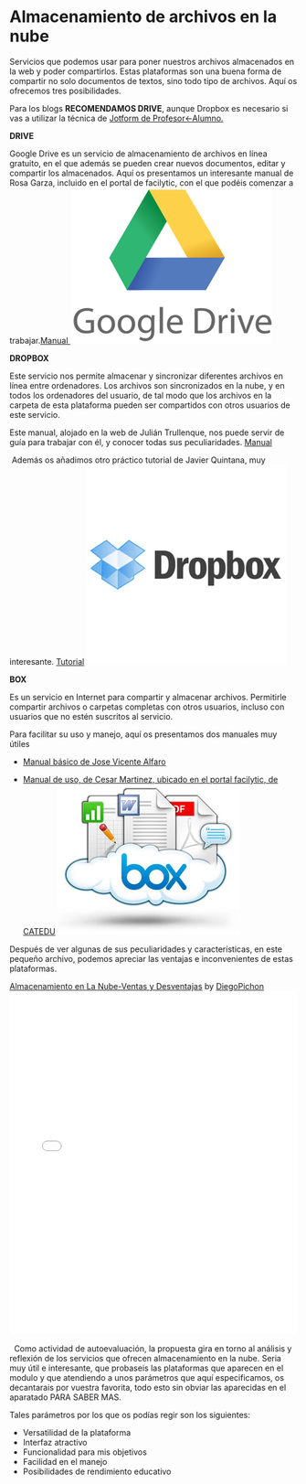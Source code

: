
# Almacenamiento de archivos en la nube

Servicios que podemos usar para poner nuestros archivos almacenados en la web y poder compartirlos. Estas plataformas son una buena forma de compartir no solo documentos de textos, sino todo tipo de archivos. Aquí os ofrecemos tres posibilidades.

Para los blogs **RECOMENDAMOS DRIVE**, aunque Dropbox es necesario si vas a utilizar la técnica de [Jotform de Profesor&lt;-Alumno.](profesoralumno2.md)

**DRIVE**

Google Drive es un servicio de almacenamiento de archivos en línea gratuito, en el que además se pueden crear nuevos documentos, editar y compartir los almacenados. Aquí os presentamos un interesante manual de Rosa Garza, incluido en el portal de facilytic, con el que podéis comenzar a trabajar.[Manual ](http://www.catedu.es/facilytic/2013/05/30/manual-google-drive/)
![Fig. 2.4  Google Drive](img/google_drive_logo_3963.png) 

**DROPBOX**

Este servicio nos permite almacenar y sincronizar diferentes archivos en línea entre ordenadores. Los archivos son sincronizados en la nube, y en todos los ordenadores del usuario, de tal modo que los archivos en la carpeta de esta plataforma pueden ser compartidos con otros usuarios de este servicio.

Este manual, alojado en la web de Julián Trullenque, nos puede servir de guía para trabajar con él, y conocer todas sus peculiaridades. [Manual](http://maestros20.webnode.es/dropbox/)

 Además os añadimos otro práctico tutorial de Javier Quintana, muy interesante. [Tutorial](http://www.catedu.es/facilytic/2013/05/16/dropbox/)
![Fig. 2.5. Dropbox](img/dropbox-lanzara-aplicacion-windows-8-windows-rt.jpg) 

**BOX**

Es un servicio en Internet para compartir y almacenar archivos. Permitirle compartir archivos o carpetas completas con otros usuarios, incluso con usuarios que no estén suscritos al servicio. 

Para facilitar su uso y manejo, aquí os presentamos dos manuales muy útiles

- [Manual básico de Jose Vicente Alfaro](http://issuu.com/jvalfaro/docs/box)

- [Manual de uso, de Cesar Martinez, ubicado en el portal facilytic, de CATEDU](http://www.catedu.es/facilytic/2013/10/10/896/)
![Fig. 2.6. Box](img/logo-box.jpeg) 

Después de ver algunas de sus peculiaridades y características, en este pequeño archivo, podemos apreciar las ventajas e inconvenientes de estas plataformas.

[Almacenamiento en La Nube-Ventas y Desventajas](http://es.scribd.com/doc/185837897/Almacenamiento-en-La-Nube-Ventas-y-Desventajas) by [DiegoPichon](http://www.scribd.com/DiegoPichon)<iframe id="doc_70836" width="100%" height="600" src="//www.scribd.com/embeds/185837897/content?start_page=1&amp;view_mode=scroll&amp;access_key=key-1q6mwkvjlu190xul6ffl&amp;show_recommendations=true" frameborder="0" scrolling="no"></iframe>

 
Como actividad de autoevaluación, la propuesta gira en torno al análisis y reflexión de los servicios que ofrecen almacenamiento en la nube. Seria muy útil e interesante, que probaseis las plataformas que aparecen en el modulo y que atendiendo a unos parámetros que aquí especificamos, os decantarais por vuestra favorita, todo esto sin obviar las aparecidas en el aparatado PARA SABER MAS.

Tales parámetros por los que os podías regir son los siguientes:

- Versatilidad de la plataforma
- Interfaz atractivo
- Funcionalidad para mis objetivos
- Facilidad en el manejo
- Posibilidades de rendimiento educativo

 

